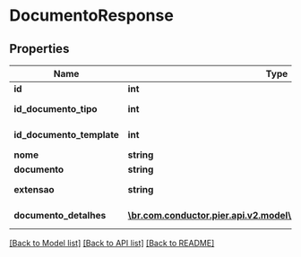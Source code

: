 # DocumentoResponse

## Properties
Name | Type | Description | Notes
------------ | ------------- | ------------- | -------------
**id** | **int** | ID do Documento. | [optional] 
**id_documento_tipo** | **int** | ID do Tipo de Documento associado. | [optional] 
**id_documento_template** | **int** | ID do Template de Documento associado. | [optional] 
**nome** | **string** | Nome do Documento. | [optional] 
**documento** | **string** | Nome do Documento. | [optional] 
**extensao** | **string** | Extens\u00C3\u00A3o do Documento. | [optional] 
**documento_detalhes** | [**\br.com.conductor.pier.api.v2.model\DocumentoDetalheResponse[]**](DocumentoDetalheResponse.md) | Detalhamento do documento. | [optional] 

[[Back to Model list]](../README.md#documentation-for-models) [[Back to API list]](../README.md#documentation-for-api-endpoints) [[Back to README]](../README.md)


